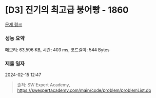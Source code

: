 # [D3] 진기의 최고급 붕어빵 - 1860 

[문제 링크](https://swexpertacademy.com/main/code/problem/problemDetail.do?contestProbId=AV5LsaaqDzYDFAXc) 

### 성능 요약

메모리: 63,596 KB, 시간: 403 ms, 코드길이: 544 Bytes

### 제출 일자

2024-02-15 12:47



> 출처: SW Expert Academy, https://swexpertacademy.com/main/code/problem/problemList.do